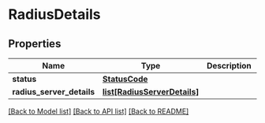 # RadiusDetails

## Properties
Name | Type | Description | Notes
------------ | ------------- | ------------- | -------------
**status** | [**StatusCode**](StatusCode.md) |  | [optional] 
**radius_server_details** | [**list[RadiusServerDetails]**](RadiusServerDetails.md) |  | [optional] 

[[Back to Model list]](../README.md#documentation-for-models) [[Back to API list]](../README.md#documentation-for-api-endpoints) [[Back to README]](../README.md)

